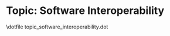Topic: Software Interoperability
================================

\dotfile topic_software_interoperability.dot